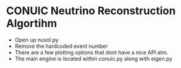 # CONUIC Neutrino Reconstruction Algortihm
- Open up nusol.py
- Remove the hardcoded event number
- There are a few plotting options that dont have a nice API atm. 
- The main engine is located within conuic.py along with eigen.py

